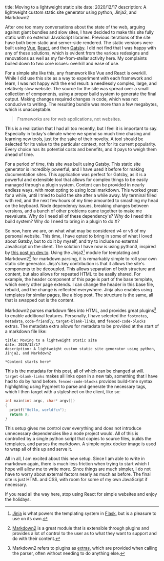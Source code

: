 title: Moving to a lightweight static site
date: 2020/12/17
description: A lightweight custom static site generator using python, Jinja2, and Markdown2

After one too many conversations about the state of the web, arguing against giant
bundles and slow sites, I have decided to make this site fully static with no
external JavaScript libraries. Previous
iterations of the site have both been static and server-side rendered. The
static versions were built using
[Vue](https://vuejs.org/),
[React](https://reactjs.org/), and then
[Gatsby](https://www.gatsbyjs.com/). I did not find that I was happy with any of
these solutions, which is evident from the various redesigns and renovations as
well as my far-from-stellar activity here. My complaints boiled down to two core
issues: overkill and ease of use.

For a simple site like this, any framework like Vue and React is overkill.
While I did use this site as a way to experiment with each framework and learn,
I was not happy with the end result: a needlessly complex, large, and relatively
slow website. The source for the site was spread over a small collection of
components, using a proper build system to generate the final output. Making
changes required changes in code, which was not conducive to writing. The
resulting bundle was more than a few megabytes, which is unacceptable.

> Frameworks are for web applications, not websites.

This is a realization
that I had all too recently, but I feel it is important to say. Especially in
today's climate where we spend so much time chasing and learning new tools, just
for the sake of their novelty. A tool should be selected for its value to the
particular context, not for its current popularity. Every choice has its
potential costs and benefits, and it pays to weigh them ahead of time.

For a period of time, this site was built using Gatsby. This static site
generator is incredibly powerful, and I have used it before for making
documentation sites. This application was perfect for Gatsby, as it is a
powerful and extensible tool that allows for complex things to be easily
managed through a plugin system. Content can be provided in nearly endless ways,
with most opting to using local markdown. This worked great for a while, until I
tried to build the site after a while away. My terminal filled with red, and the
next few hours of my time amounted to smashing my head on the keyboard. Node
dependency issues, breaking changes between versions, and a bunch of other
problems came together to make me reevaluate. Why do I need all of these
dependency's? Why do I need this build system? Why do I need to bring in a
plugin to do X?

So now, here we are, on what what may be considered v4 or v5 of my personal
website. This time, I have opted to bring in some of what I loved about Gatsby,
but to do it by myself, and try to include no external JavaScript on the client.
The solution I have now is using python3, inspired by
[this post on dev.to](https://dev.to/nqcm/making-a-static-site-generator-with-python-part-1-3kn3).
Using the Jinja2[^jinja] module for templating and Markdown2[^markdown2] for markdown parsing, it is
remarkably simple to roll your own static site generator. Jinja's key contribution
is that it allows the site's components to be decoupled. This allows separation of both
structure and content, but also allows for repeated HTML to be easily shared.
For example, the header component of this page is part of the base template,
which every other page extends. I can change the header in this base file,
rebuild, and the change is reflected everywhere. Jinja also enables using
templates for similar pages, like a blog post. The structure is the same, all
that is swapped out is the content.

Markdown2 parses markdown files into HTML, and provides great plugins[^extras] to enable
additional features. Personally, I have selected the `footnotes`, `metadata`,
`code-friendly`, `target-blank-links`, and `fenced-code-blocks` extras. The metadata
extra allows for metadata to be provided at the start of a markdown file like:

```
title: Moving to a lightweight static site
date: 2020/12/17
description: A lightweight custom static site generator using python, Jinja2, and Markdown2

*Content starts here*
```

This is the metadata for this post, all of which can be changed at will.
`target-blank-links` makes all links open in a new tab, something that I have had
to do by hand before. `fenced-code-blocks` provides build-time syntax highlighting
using Pygment to parse and generate the necessary tags, which I then target with
a stylesheet on the client, like so:

```c
int main(int argc, char* argv[])
{
  printf("Hello, world!\n");
  return 0;
}
```

This setup gives me control over everything and does
not introduce unnecessary dependencies like a node project would. All of this is
controlled by a single python script that copies to source files, builds the
templates, and parses the markdown. A simple nginx docker image is used to wrap
all of this up and serve it.

All in all, I am excited about this new setup. Since I am able to write in
markdown again, there is much less friction when trying to start which I hope
will allow me to write more. Since things are much simpler, I do not have to
worry about external factors nearly as much as before. The final site is just
HTML and CSS, with room for some of my own JavaScript if necessary.

If you read all the way here, stop using React for simple websites and enjoy
the holidays.


[^jinja]: [Jinja](https://jinja2docs.readthedocs.io/en/stable/) is what powers the templating system in [Flask](https://flask.palletsprojects.com/en/1.1.x/), but is a pleasure to use on its own.
[^markdown2]: [Markdown2](https://github.com/trentm/python-markdown2) is a great module that is extensible through plugins and provides a lot of control to the user as to what they want to support and do with their content.
[^extras]: Markdown2 refers to plugins as [extras](https://github.com/trentm/python-markdown2/wiki/Extras), which are provided when calling the parser, often without needing to do anything else.

